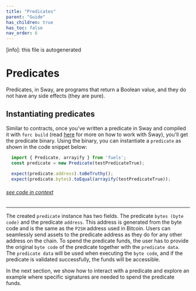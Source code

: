 ```yaml
---
title: "Predicates"
parent: "Guide"
has_children: true
has_toc: false
nav_order: 6
---
```


[info]: this file is autogenerated


# Predicates

Predicates, in Sway, are programs that return a Boolean value, and they do not have any side effects (they are pure).

## Instantiating predicates

Similar to contracts, once you've written a predicate in Sway and compiled it with `forc build` (read [here](https://fuellabs.github.io/sway/master/introduction/overview.html) for more on how to work with Sway), you'll get the predicate binary. Using the binary, you can instantiate a `predicate` as shown in the code snippet below:


```typescript
  import { Predicate, arrayify } from 'fuels';
  const predicate = new Predicate(testPredicateTrue);

  expect(predicate.address).toBeTruthy();
  expect(predicate.bytes).toEqual(arrayify(testPredicateTrue));
```
###### [see code in context](https://github.com/FuelLabs/fuels-ts/blob/master/packages/fuel-gauge/src/doc-examples.test.ts#L331-L337)

---


The created `predicate` instance has two fields. The predicate `bytes (byte code)` and the predicate `address`. This address is generated from the byte code and is the same as the `P2SH` address used in Bitcoin. Users can seamlessly send assets to the predicate address as they do for any other address on the chain. To spend the predicate funds, the user has to provide the original `byte code` of the predicate together with the `predicate data`. The `predicate data` will be used when executing the `byte code`, and if the predicate is validated successfully, the funds will be accessible.

In the next section, we show how to interact with a predicate and explore an example where specific signatures are needed to spend the predicate funds.
